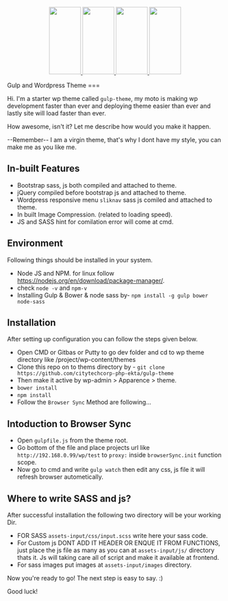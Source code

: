 
<p align="center">
  <a href="http://gulpjs.com">
    <img height="157" width="74" src="https://raw.githubusercontent.com/gulpjs/artwork/master/gulp-2x.png">
    <img height="157" width="74" src="http://sass-lang.com/assets/img/logos/logo-b6e1ef6e.svg">
    <img height="157" width="74" src="http://s.w.org/about/images/wordpress-logo-notext-bg.png">
    <img height="157" width="74" src="https://browsersync.io/brand-assets/logo-red.png">
  </a>
</p>
Gulp and Wordpress Theme
===

Hi. I'm a starter wp theme called `gulp-theme`, my moto is making wp development faster than ever and deploying theme easier than ever and lastly site will load faster than ever.

How awesome, isn't it? Let me describe how would you make it happen.

--Remember-- I am a virgin theme, that's why I dont have my style, you can make me as you like me.

In-built Features
-----------------
* Bootstrap sass, js both compiled and attached to theme.
* jQuery compiled before bootstrap js and attached to theme. 
* Wordpress responsive menu `sliknav` sass js comiled and attached to theme.  
* In built Image Compression. (related to loading speed).
* JS and SASS hint for comilation error will come at cmd.

Environment
------------
Following things should be installed in your system.
* Node JS and NPM. for linux follow https://nodejs.org/en/download/package-manager/.
* check `node -v` and `npm-v`
* Installing Gulp & Bower & node sass by- `npm install -g gulp bower node-sass`

Installation
------------
After setting up configuration you can follow the steps given below.
* Open CMD or Gitbas or Putty to go dev folder and cd to wp theme directory like /project/wp-content/themes
* Clone this repo on to thems directory by - `git clone https://github.com/citytechcorp-php-ekta/gulp-theme`
* Then make it active by wp-admin > Apparence > theme.
* `bower install`
* `npm install`
* Follow the `Browser Sync` Method are following...

Intoduction to Browser Sync
-------------------------
* Open `gulpfile.js` from the theme root.
* Go bottom of the file and place projects url like `http://192.168.0.99/wp/test` to `proxy:` inside `browserSync.init` function scope.
* Now go to cmd and write `gulp watch` then edit any css, js file it will refresh browser autometically.

Where to write SASS and js?
---------------------------
After successful installation the following two directory will be your working Dir.
* FOR SASS `assets-input/css/input.scss` write here your sass code.
* For Custom js DONT ADD IT HEADER OR ENQUE IT FROM FUNCTIONS, just place the js file as many as you can at `assets-input/js/` directory thats it. Js will taking care all of script and make it available at frontend.
* For sass images put images at `assets-input/images` directory. 

Now you're ready to go! The next step is easy to say. :)

Good luck!
